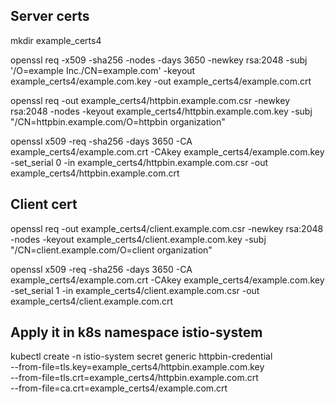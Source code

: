 ## Server certs

mkdir example_certs4

openssl req -x509 -sha256 -nodes -days 3650 -newkey rsa:2048 -subj '/O=example Inc./CN=example.com' -keyout example_certs4/example.com.key -out example_certs4/example.com.crt


openssl req -out example_certs4/httpbin.example.com.csr -newkey rsa:2048 -nodes -keyout example_certs4/httpbin.example.com.key -subj "/CN=httpbin.example.com/O=httpbin organization"

openssl x509 -req -sha256 -days 3650 -CA example_certs4/example.com.crt -CAkey example_certs4/example.com.key -set_serial 0 -in example_certs4/httpbin.example.com.csr -out example_certs4/httpbin.example.com.crt


## Client cert

openssl req -out example_certs4/client.example.com.csr -newkey rsa:2048 -nodes -keyout example_certs4/client.example.com.key -subj "/CN=client.example.com/O=client organization"

openssl x509 -req -sha256 -days 3650 -CA example_certs4/example.com.crt -CAkey example_certs4/example.com.key -set_serial 1 -in example_certs4/client.example.com.csr -out example_certs4/client.example.com.crt


## Apply it in k8s namespace istio-system

 kubectl create -n istio-system secret generic httpbin-credential \
  --from-file=tls.key=example_certs4/httpbin.example.com.key \
  --from-file=tls.crt=example_certs4/httpbin.example.com.crt \
  --from-file=ca.crt=example_certs4/example.com.crt

